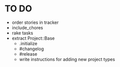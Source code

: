 # TO DO

* order stories in tracker
* include_chores
* rake tasks
* extract Project::Base
  * .initialize
  * #changelog
  * #release
  * write instructions for adding new project types
